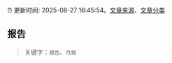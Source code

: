 :alarm_clock: 更新时间: 2025-08-27 16:45:54。[文章来源](/README.md)、[文章分类](/TAGS.md)

## 报告


> 关键字：`报告`、`月报`



